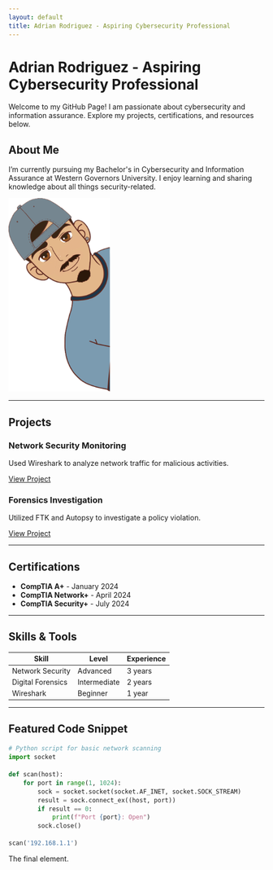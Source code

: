 ```yaml
---
layout: default
title: Adrian Rodriguez - Aspiring Cybersecurity Professional
---
```


# Adrian Rodriguez - Aspiring Cybersecurity Professional

Welcome to my GitHub Page! I am passionate about cybersecurity and information assurance. Explore my projects, certifications, and resources below.

## About Me
I’m currently pursuing my Bachelor's in Cybersecurity and Information Assurance at Western Governors University. I enjoy learning and sharing knowledge about all things security-related. 

<img src="./assets/AdrianCPIC.png" alt="Profile Picture" width="200"/>

---

## Projects

### Network Security Monitoring
Used Wireshark to analyze network traffic for malicious activities.

[View Project](https://github.com/your-username/network-monitoring)

### Forensics Investigation
Utilized FTK and Autopsy to investigate a policy violation.

[View Project](https://github.com/your-username/forensics-investigation)

---

## Certifications

- **CompTIA A+** - January 2024
- **CompTIA Network+** - April 2024
- **CompTIA Security+** - July 2024

---

## Skills & Tools

| Skill           | Level        | Experience |
|-----------------|--------------|------------|
| Network Security | Advanced     | 3 years    |
| Digital Forensics| Intermediate | 2 years    |
| Wireshark        | Beginner     | 1 year     |

---

## Featured Code Snippet

```python
# Python script for basic network scanning
import socket

def scan(host):
    for port in range(1, 1024):
        sock = socket.socket(socket.AF_INET, socket.SOCK_STREAM)
        result = sock.connect_ex((host, port))
        if result == 0:
            print(f"Port {port}: Open")
        sock.close()

scan('192.168.1.1')


```
The final element.
```
